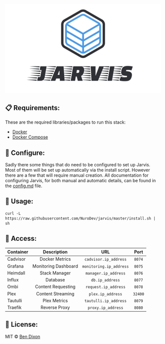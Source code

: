 <div align="center">
    <img src="./logo.png" />
</div>

## 📋 Requirements:
These are the required libraries/packages to run this stack:
 - [Docker](https://docker.com)
 - [Docker Compose](https://docs.docker.com/compose/)

## 🔧 Configure:
Sadly there some things that do need to be configured to set up Jarvis. Most of them will be set up automatically via the install script. However there are a few that will require manual creation. All documentation for configuring Jarvis, for both manual and automatic details, can be found in the [config.md](https://github.com/NuroDev/jarvis/blob/master/config.md) file.

## 🚀 Usage:
```shell
curl -L https://raw.githubusercontent.com/NuroDev/jarvis/master/install.sh | sh
```

## 🔑 Access:
| Container		| Description                | URL                    | Port        |
| ------------- |:--------------------------:|:----------------------:|:-----------:|
| Cadvisor		| Docker Metrics             | `cadvisor.ip_address`  | `8074`      |
| Grafana		| Monitoring Dashboard       | `monitoring.ip_address`| `8075`      |
| Heimdall		| Stack Manager              | `manager.ip_address`   | `8076`      |
| Influx		| Database                   | `db.ip_address`        | `8077`      |
| Ombi			| Content Requesting         | `request.ip_address`   | `8078`      |
| Plex      	| Content Streaming          | `plex.ip_address`      | `32400`     |
| Tautulli      | Plex Metrics               | `tautulli.ip_address`  | `8079`      |
| Traefik       | Reverse Proxy              | `proxy.ip_address`     | `8080`      |

## 📄 License:
MIT © [Ben Dixon](https://github.com/NuroDev/jarvis/blob/master/LICENSE)
